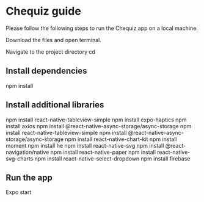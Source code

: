 # Chequiz guide

Please follow the following steps to run the Chequiz app on a local machine.

Download the files and open terminal.

Navigate to the project directory
cd <project directory>

## Install dependencies
npm install

## Install additional libraries

npm install react-native-tableview-simple
npm install expo-haptics
npm install axios
npm install @react-native-async-storage/async-storage
npm install react-native-tableview-simple
npm install @react-native-async-storage/async-storage
npm install react-native-chart-kit
npm install moment
npm install he
npm install react-native-svg
npm install @react-navigation/native
npm install react-native-paper
npm install react-native-svg-charts
npm install react-native-select-dropdown
npm install firebase

## Run the app
Expo start
